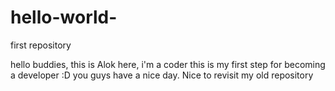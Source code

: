 # hello-world-
first repository

hello buddies, this is Alok here, i'm a coder this is my first step for becoming a developer :D
you guys have a nice day.
Nice to revisit my old repository
